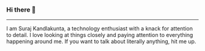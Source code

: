 ### Hi there 👋
---
I am Suraj Kandlakunta, a technology enthusiast with a knack for attention to detail. I love looking at things closely and paying attention to everything happening around me. If you want to talk about literally anything, hit me up. 

<!--
**Suraj1333/Suraj1333** is a ✨ _special_ ✨ repository because its `README.md` (this file) appears on your GitHub profile.

Here are some ideas to get you started:

- 🔭 I’m currently working on ...
- 🌱 I’m currently learning ...
- 👯 I’m looking to collaborate on ...
- 🤔 I’m looking for help with ...
- 💬 Ask me about ...
- 📫 How to reach me: ...
- 😄 Pronouns: ...
- ⚡ Fun fact: ...
-->
